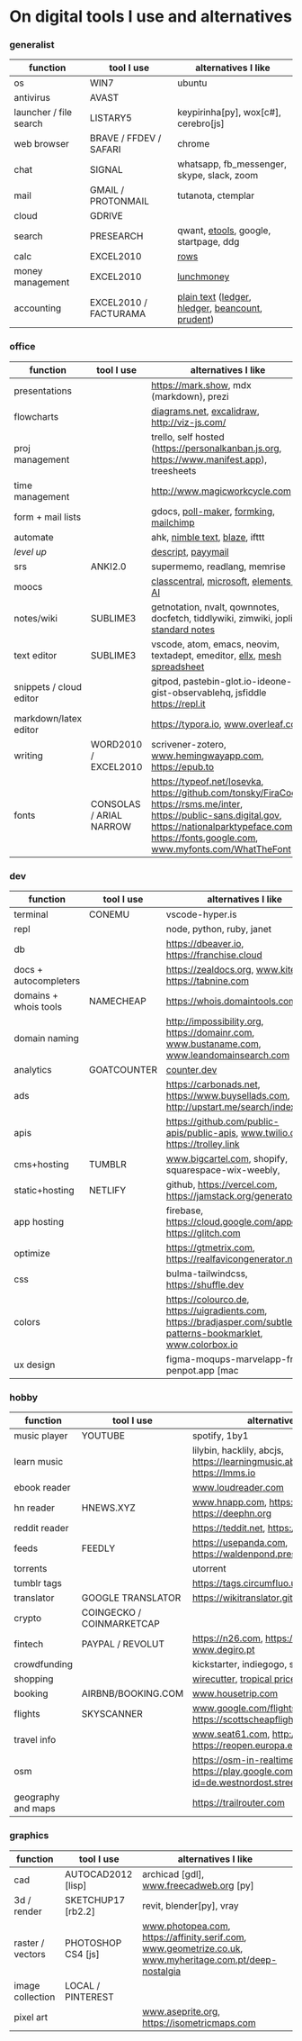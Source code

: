# On digital tools I use and alternatives

### generalist

| function | tool I use | alternatives I like |
| --- | --- | --- |
| os | WIN7 | ubuntu
| antivirus | AVAST
| launcher / file search | LISTARY5 | keypirinha[py], wox[c#], cerebro[js]
| web browser | BRAVE / FFDEV / SAFARI | chrome
| chat | SIGNAL | whatsapp, fb_messenger, skype, slack, zoom
| mail | GMAIL / PROTONMAIL | tutanota, ctemplar
| cloud | GDRIVE | 
| search | PRESEARCH | qwant, [etools](https://www.etools.ch), google, startpage, ddg
| calc | EXCEL2010 | [rows](https://rows.com)
| money management | EXCEL2010 | [lunchmoney](https://lunchmoney.app)
| accounting | EXCEL2010 / FACTURAMA | [plain text](https://plaintextaccounting.org/) ([ledger](www.ledger-cli.org), [hledger](https://hledger.org), [beancount](https://awesome-beancount.com), [prudent](https://prudent.me))

### office

| function | tool I use | alternatives I like |
| --- | --- | --- |
| presentations | | https://mark.show, mdx (markdown), prezi
| flowcharts | | [diagrams.net](https://app.diagrams.net), [excalidraw](https://excalidraw.com), http://viz-js.com/
| proj management | | trello, self hosted (https://personalkanban.js.org, https://www.manifest.app), treesheets
| time management | | http://www.magicworkcycle.com
| form + mail lists | | gdocs, [poll-maker](https://www.poll-maker.com), [formking](https://www.formking.io), [mailchimp](https://mailchimp.com)
| automate | | ahk, [nimble text](https://nimbletext.com), [blaze](https://blaze.today), ifttt
| *level up* | | [descript](https://www.descript.com), [payymail](https://payymail.com)
| srs | ANKI2.0 | supermemo, readlang, memrise
| moocs | | [classcentral](https://classcentral.com), [microsoft](https://docs.microsoft.com/en-us/learn), [elements of AI](https://elementsofai.com)
| notes/wiki | SUBLIME3 | getnotation, nvalt, qownnotes, docfetch, tiddlywiki, zimwiki, joplin, [standard notes](https://standardnotes.org)
| text editor | SUBLIME3 | vscode, atom, emacs, neovim, textadept, emeditor, [ellx](https://ellx.io), [mesh spreadsheet](http://mesh-spreadsheet.com)
| snippets / cloud editor | | gitpod, pastebin-glot.io-ideone-gist-observablehq, jsfiddle https://repl.it
| markdown/latex editor | | https://typora.io, www.overleaf.com
| writing | WORD2010 / EXCEL2010 | scrivener-zotero, www.hemingwayapp.com, https://epub.to
| fonts | CONSOLAS / ARIAL NARROW | https://typeof.net/Iosevka, https://github.com/tonsky/FiraCode, https://rsms.me/inter, https://public-sans.digital.gov, https://nationalparktypeface.com, https://fonts.google.com, www.myfonts.com/WhatTheFont

### dev

| function | tool I use | alternatives I like |
| --- | --- | --- |
| terminal | CONEMU | vscode-hyper.is
| repl | | node, python, ruby, janet
| db | | https://dbeaver.io, https://franchise.cloud
| docs + autocompleters | | https://zealdocs.org, www.kite.com, https://tabnine.com
| domains + whois tools | NAMECHEAP | https://whois.domaintools.com
| domain naming | | http://impossibility.org, https://domainr.com, www.bustaname.com, www.leandomainsearch.com
| analytics | GOATCOUNTER | [counter.dev](https://counter.dev)
| ads | | https://carbonads.net, https://www.buysellads.com, http://upstart.me/search/index.php
| apis | | https://github.com/public-apis/public-apis, www.twilio.com, https://trolley.link
| cms+hosting | TUMBLR | www.bigcartel.com, shopify, squarespace-wix-weebly, 
| static+hosting | NETLIFY | github, https://vercel.com, https://jamstack.org/generators
| app hosting | | firebase, https://cloud.google.com/appengine, https://glitch.com
| optimize | | https://gtmetrix.com, https://realfavicongenerator.net
| css | | bulma-tailwindcss, https://shuffle.dev
| colors | | https://colourco.de, https://uigradients.com, https://bradjasper.com/subtle-patterns-bookmarklet, www.colorbox.io
| ux design | | figma-moqups-marvelapp-framer-penpot.app [mac |sketch-kiteapp-paintcodeapp]

### hobby

| function | tool I use | alternatives I like |
| --- | --- | --- |
| music player | YOUTUBE | spotify, 1by1
| learn music | | lilybin, hacklily, abcjs, https://learningmusic.ableton.com, https://lmms.io
| ebook reader | | www.loudreader.com
| hn reader | HNEWS.XYZ | www.hnapp.com, https://hnify.com, https://deephn.org
| reddit reader | | https://teddit.net, https://unim.press/|chia
| feeds | FEEDLY | https://usepanda.com, https://waldenpond.press
| torrents | | utorrent
| tumblr tags | | https://tags.circumfluo.us |
| translator | GOOGLE TRANSLATOR | https://wikitranslator.github.io
| crypto | COINGECKO / COINMARKETCAP |
| fintech | PAYPAL / REVOLUT | https://n26.com, https://www.moey.pt, www.degiro.pt
| crowdfunding | | kickstarter, indiegogo, seedrs
| shopping | | [wirecutter](https://www.nytimes.com/wirecutter), [tropical price](https://tropicalprice.com)
| booking | AIRBNB/BOOKING.COM | www.housetrip.com
| flights | SKYSCANNER | www.google.com/flights, www.kiwi.com, https://scottscheapflights.com
| travel info | | www.seat61.com, http://airport.wroclaw.pl, https://reopen.europa.eu/pt
| osm | | https://osm-in-realtime.jwestman.net, https://play.google.com/store/apps/details?id=de.westnordost.streetcomplete
| geography and maps | | https://trailrouter.com

### graphics

| function | tool I use | alternatives I like |
| --- | --- | --- |
| cad | AUTOCAD2012 [lisp] |  archicad [gdl], www.freecadweb.org [py]
| 3d / render | SKETCHUP17 [rb2.2] | revit, blender[py], vray
| raster / vectors | PHOTOSHOP CS4 [js] | www.photopea.com, https://affinity.serif.com, www.geometrize.co.uk, www.myheritage.com.pt/deep-nostalgia
| image collection | LOCAL / PINTEREST | | dribbble-behance, pexels-unsplash, https://carbon.now.sh
| pixel art | | www.aseprite.org, https://isometricmaps.com